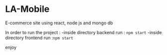 # LA-Mobile

E-commerce site using react, node js and mongo db

In order to run the project :
-inside directory backend run : `npm start`
-inside directory frontend run :`npm start`

enjoy

